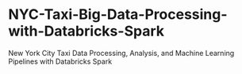 # NYC-Taxi-Big-Data-Processing-with-Databricks-Spark
New York City Taxi Data Processing, Analysis, and Machine Learning Pipelines with Databricks Spark
